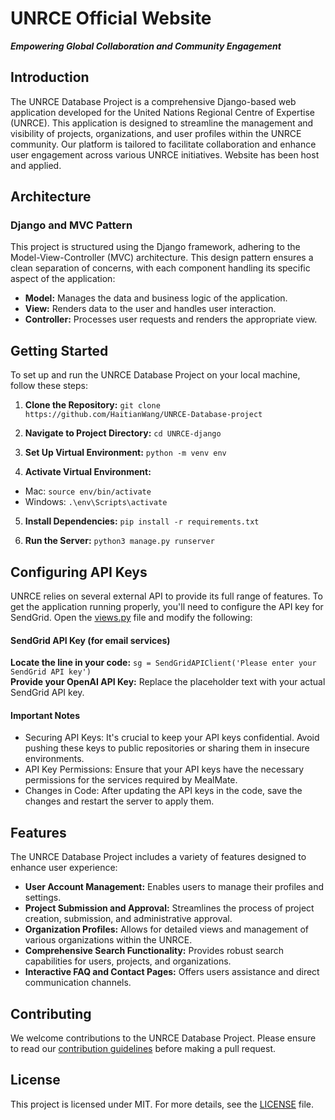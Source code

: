 # UNRCE Official Website
***Empowering Global Collaboration and Community Engagement***

## Introduction

The UNRCE Database Project is a comprehensive Django-based web application developed for the United Nations Regional Centre of Expertise (UNRCE). This application is designed to streamline the management and visibility of projects, organizations, and user profiles within the UNRCE community. Our platform is tailored to facilitate collaboration and enhance user engagement across various UNRCE initiatives. Website has been host and applied.

## Architecture

### Django and MVC Pattern

This project is structured using the Django framework, adhering to the Model-View-Controller (MVC) architecture. This design pattern ensures a clean separation of concerns, with each component handling its specific aspect of the application:

- **Model:** Manages the data and business logic of the application.
- **View:** Renders data to the user and handles user interaction.
- **Controller:** Processes user requests and renders the appropriate view.

## Getting Started

To set up and run the UNRCE Database Project on your local machine, follow these steps:

1. **Clone the Repository:**
`git clone https://github.com/HaitianWang/UNRCE-Database-project`


1. **Navigate to Project Directory:**
`cd UNRCE-django`


3. **Set Up Virtual Environment:**
`python -m venv env`


4. **Activate Virtual Environment:**
- Mac: `source env/bin/activate`
- Windows: `.\env\Scripts\activate`

5. **Install Dependencies:**
`pip install -r requirements.txt`


6. **Run the Server:**
`python3 manage.py runserver`

## Configuring API Keys

UNRCE relies on several external API to provide its full range of features. To get the application running properly, you'll need to configure the API key for SendGrid. Open the [views.py](./UNRCE-django/UNRCE_APP/views.py) file and modify the following:

#### SendGrid API Key (for email services)
**Locate the line in your code:** `sg = SendGridAPIClient('Please enter your SendGrid API key')`  
**Provide your OpenAI API Key:** Replace the placeholder text with your actual SendGrid API key.

#### Important Notes
- Securing API Keys: It's crucial to keep your API keys confidential. Avoid pushing these keys to public repositories or sharing them in insecure environments.
- API Key Permissions: Ensure that your API keys have the necessary permissions for the services required by MealMate.
- Changes in Code: After updating the API keys in the code, save the changes and restart the server to apply them.

## Features

The UNRCE Database Project includes a variety of features designed to enhance user experience:

- **User Account Management:** Enables users to manage their profiles and settings.
- **Project Submission and Approval:** Streamlines the process of project creation, submission, and administrative approval.
- **Organization Profiles:** Allows for detailed views and management of various organizations within the UNRCE.
- **Comprehensive Search Functionality:** Provides robust search capabilities for users, projects, and organizations.
- **Interactive FAQ and Contact Pages:** Offers users assistance and direct communication channels.

## Contributing

We welcome contributions to the UNRCE Database Project. Please ensure to read our [contribution guidelines](LINK_TO_CONTRIBUTION_GUIDELINES) before making a pull request.

## License

This project is licensed under MIT. For more details, see the [LICENSE](./LICENSE) file.

